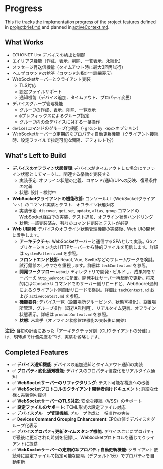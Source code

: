# Progress

This file tracks the implementation progress of the project features defined in [projectbrief.md](./projectbrief.md) and planned in [activeContext.md](./activeContext.md).

## What Works

- ECHONET Lite デバイスの検出と制御
- エイリアス機能（作成、表示、削除、一覧表示、永続化）
- メッセージ再送信機能（タイムアウト時に最大3回再試行）
- ヘルプコマンドの拡張（コマンド名指定で詳細表示）
- WebSocketサーバーとクライアント実装
  - TLS対応
  - 設定ファイルサポート
  - 通知機能（デバイス追加、タイムアウト、プロパティ変更）
- デバイスグループ管理機能
  - グループの作成、表示、削除、一覧表示
  - `@`プレフィックスによるグループ指定
  - グループ内の全デバイスに対する一括操作
- `devices`コマンドのグループ化機能（`-group-by <epc>`オプション）
- WebSocketサーバーの定期的なプロパティ自動更新機能（クライアント接続時、設定ファイルで指定可能な間隔、デフォルト1分）

## What's Left to Build

- **デバイスのオフライン状態管理**: デバイスがタイムアウトした場合にオフライン状態としてマークし、関連する挙動を実装する
  - 実装予定: オフライン状態の定義、コマンド/通知/UIへの反映、復帰条件の定義
  - 状態: 設計・検討中
- **WebSocketクライアントの機能改善**: コンソールUI（WebSocketクライアント）のコマンド実装とテスト、オフライン状態対応
  - 実装予定: `discover`, `get`, `set`, `update`, `alias`, `group` コマンドのWebSocket経由での実装、テスト追加、オフライン状態ハンドリング
  - 状態: 一部実装済み、残りのコマンド実装とテストが必要
- **Web UI開発**: デバイスのオフライン状態管理機能の実装後、Web UIの開発に着手します。
  - **アーキテクチャ:** WebSocketサーバーと通信するSPAとして実装。Goアプリケーション内のHTTPサーバーから静的ファイルを配信します。詳細は `systemPatterns.md` を参照。
  - **フロントエンド技術:** React, Vue, Svelteなどのフレームワークを検討。試行錯誤のしやすさを重視します。詳細は `techContext.md` を参照。
  - **開発ワークフロー:** `webui/` ディレクトリで開発・ビルドし、成果物をサーバーの `http_webroot` に配置。開発中はサーバー再起動で更新。将来的にはConsole UIコマンドでのサーバー側リロードと、WebSocket通知によるクライアント側自動リロードを検討。詳細は `techContext.md` および `activeContext.md` を参照。
  - **機能要件:** デバイス一覧（設置場所グルーピング、状態可視化）、設置場所管理、グループ操作（既存API利用）、リアルタイム更新、オフライン状態表示。詳細は `productContext.md` を参照。
  - **状態:** 未着手（オフライン状態管理機能の実装後に開始）

**注記:** 当初の計画にあった「アーキテクチャ分割（CLIクライアントの分離）」は、現時点では優先度を下げ、実装を省略します。

## Completed Features

- ✅ **デバイス通知機能**: デバイスの追加通知とタイムアウト通知の実装
- ✅ **プロパティ変化通知機能**: デバイスのプロパティ値変化をリアルタイム通知
- ✅ **WebSocketサーバーのリファクタリング**: テスト可能な構造への改善
- ✅ **WebSocketプロトコルのクライアント開発者向けドキュメント**: 詳細な仕様と実装例の提供
- ✅ **WebSocketサーバーのTLS対応**: 安全な接続（WSS）のサポート
- ✅ **設定ファイルのサポート**: TOML形式の設定ファイル対応
- ✅ **デバイスグループ管理機能**: グループ作成と一括操作の実装
- ✅ **Devices Command Grouping Enhancement**: EPCの値でデバイスをグループ化表示
- ✅ **デバイスプロパティ更新タイムスタンプ機能**: デバイスごとにプロパティが最後に更新された時刻を記録し、WebSocketプロトコルを通じてクライアントに提供
- ✅ **WebSocketサーバーの定期的なプロパティ自動更新機能**: クライアント接続時に設定ファイルで指定可能な間隔（デフォルト1分）でプロパティを自動更新
